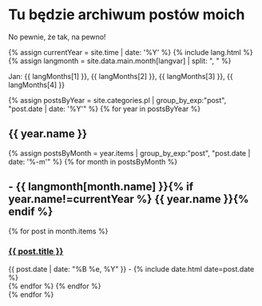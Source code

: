 # Tu będzie archiwum postów moich

No pewnie, że tak, na pewno!

{% assign currentYear = site.time | date: '%Y' %}
{% include lang.html %}
{% assign langmonth = site.data.main.month[langvar] | split: ", " %}

Jan: {{ langMonths[1] }}, {{ langMonths[2] }}, {{ langMonths[3] }}, {{ langMonths[4] }}

{% assign postsByYear = site.categories.pl | group_by_exp:"post", "post.date | date: '%Y'" %}
{% for year in postsByYear %}

<div class="posts">
<h2>{{ year.name }}</h2>
  {% assign postsByMonth = year.items | group_by_exp:"post", "post.date | date: '%-m'" %}
  {% for month in postsByMonth %}
  <h2>- {{ langmonth[month.name] }}{% if year.name!=currentYear %} {{ year.name }}{% endif %}</h2>
    {% for post in month.items %}
    <div class="post">
      <h3><a href="{{ post.url }}">{{ post.title }}</a></h3>
      <div class="date">{{ post.date | date: "%B %e, %Y" }} - {% include date.html date=post.date %}</div>
    </div>
    {% endfor %}
  {% endfor %}
</div>
{% endfor %}